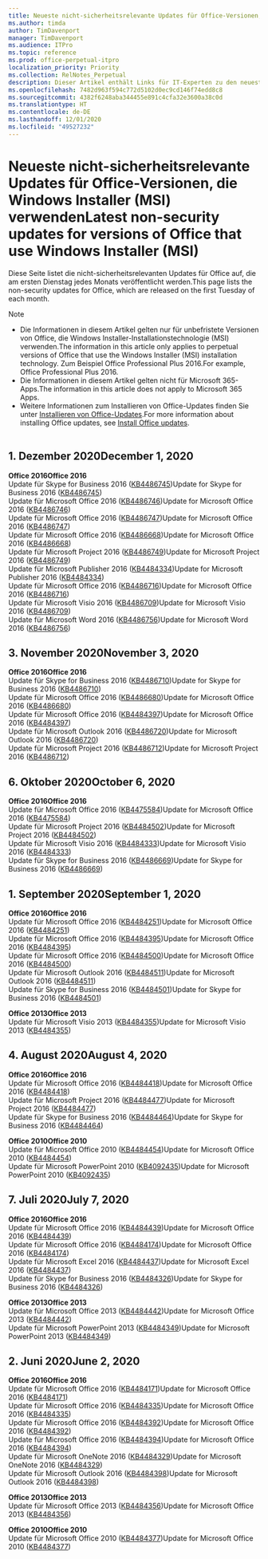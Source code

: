 ```yaml
---
title: Neueste nicht-sicherheitsrelevante Updates für Office-Versionen, die Windows Installer (MSI) verwenden
ms.author: timda
author: TimDavenport
manager: TimDavenport
ms.audience: ITPro
ms.topic: reference
ms.prod: office-perpetual-itpro
localization_priority: Priority
ms.collection: RelNotes_Perpetual
description: Dieser Artikel enthält Links für IT-Experten zu den neuesten nicht-sicherheitsrelevanten Updateinformationen für dauerhafte Versionen von Office 2016, Office 2013 und Office 2010
ms.openlocfilehash: 7482d963f594c772d5102d0ec9cd146f74edd8c8
ms.sourcegitcommit: 4382f6248aba344455e891c4cfa32e3600a38c0d
ms.translationtype: HT
ms.contentlocale: de-DE
ms.lasthandoff: 12/01/2020
ms.locfileid: "49527232"
---
```

# <a name="latest-non-security-updates-for-versions-of-office-that-use-windows-installer-msi"></a><span data-ttu-id="80b03-103">Neueste nicht-sicherheitsrelevante Updates für Office-Versionen, die Windows Installer (MSI) verwenden</span><span class="sxs-lookup"><span data-stu-id="80b03-103">Latest non-security updates for versions of Office that use Windows Installer (MSI)</span></span>

<span data-ttu-id="80b03-104">Diese Seite listet die nicht-sicherheitsrelevanten Updates für Office auf, die am ersten Dienstag jedes Monats veröffentlicht werden.</span><span class="sxs-lookup"><span data-stu-id="80b03-104">This page lists the non-security updates for Office, which are released on the first Tuesday of each month.</span></span>

> [!NOTE]
> - <span data-ttu-id="80b03-105">Die Informationen in diesem Artikel gelten nur für unbefristete Versionen von Office, die Windows Installer-Installationstechnologie (MSI) verwenden.</span><span class="sxs-lookup"><span data-stu-id="80b03-105">The information in this article only applies to perpetual versions of Office that use the Windows Installer (MSI) installation technology.</span></span> <span data-ttu-id="80b03-106">Zum Beispiel Office Professional Plus 2016.</span><span class="sxs-lookup"><span data-stu-id="80b03-106">For example, Office Professional Plus 2016.</span></span>
> - <span data-ttu-id="80b03-107">Die Informationen in diesem Artikel gelten nicht für Microsoft 365-Apps.</span><span class="sxs-lookup"><span data-stu-id="80b03-107">The information in this article does not apply to Microsoft 365 Apps.</span></span>
> - <span data-ttu-id="80b03-108">Weitere Informationen zum Installieren von Office-Updates finden Sie unter [Installieren von Office-Updates](https://support.office.com/article/2ab296f3-7f03-43a2-8e50-46de917611c5).</span><span class="sxs-lookup"><span data-stu-id="80b03-108">For more information about installing Office updates, see [Install Office updates](https://support.office.com/article/2ab296f3-7f03-43a2-8e50-46de917611c5).</span></span>
<br/><br/>


## <a name="december-1-2020"></a><span data-ttu-id="80b03-109">1. Dezember 2020</span><span class="sxs-lookup"><span data-stu-id="80b03-109">December 1, 2020</span></span>
<span data-ttu-id="80b03-110">**Office 2016**</span><span class="sxs-lookup"><span data-stu-id="80b03-110">**Office 2016**</span></span><br/>
<span data-ttu-id="80b03-111">Update für Skype for Business 2016 ([KB4486745](https://support.microsoft.com/help/4486745))</span><span class="sxs-lookup"><span data-stu-id="80b03-111">Update for Skype for Business 2016 ([KB4486745](https://support.microsoft.com/help/4486745))</span></span> <br/>
<span data-ttu-id="80b03-112">Update für Microsoft Office 2016 ([KB4486746](https://support.microsoft.com/help/4486746))</span><span class="sxs-lookup"><span data-stu-id="80b03-112">Update for Microsoft Office 2016 ([KB4486746](https://support.microsoft.com/help/4486746))</span></span> <br/> <span data-ttu-id="80b03-113">Update für Microsoft Office 2016 ([KB4486747](https://support.microsoft.com/help/4486747))</span><span class="sxs-lookup"><span data-stu-id="80b03-113">Update for Microsoft Office 2016 ([KB4486747](https://support.microsoft.com/help/4486747))</span></span> <br/> <span data-ttu-id="80b03-114">Update für Microsoft Office 2016 ([KB4486668](https://support.microsoft.com/help/4486668))</span><span class="sxs-lookup"><span data-stu-id="80b03-114">Update for Microsoft Office 2016 ([KB4486668](https://support.microsoft.com/help/4486668))</span></span> <br/>
<span data-ttu-id="80b03-115">Update für Microsoft Project 2016 ([KB4486749](https://support.microsoft.com/help/4486749))</span><span class="sxs-lookup"><span data-stu-id="80b03-115">Update for Microsoft Project 2016 ([KB4486749](https://support.microsoft.com/help/4486749))</span></span> <br/> <span data-ttu-id="80b03-116">Update für Microsoft Publisher 2016 ([KB4484334](https://support.microsoft.com/help/4484334))</span><span class="sxs-lookup"><span data-stu-id="80b03-116">Update for Microsoft Publisher 2016 ([KB4484334](https://support.microsoft.com/help/4484334))</span></span> <br/> <span data-ttu-id="80b03-117">Update für Microsoft Office 2016 ([KB4486716](https://support.microsoft.com/help/4486716))</span><span class="sxs-lookup"><span data-stu-id="80b03-117">Update for Microsoft Office 2016 ([KB4486716](https://support.microsoft.com/help/4486716))</span></span> <br/> <span data-ttu-id="80b03-118">Update für Microsoft Visio 2016 ([KB4486709](https://support.microsoft.com/help/4486709))</span><span class="sxs-lookup"><span data-stu-id="80b03-118">Update for Microsoft Visio 2016 ([KB4486709](https://support.microsoft.com/help/4486709))</span></span> <br/>
<span data-ttu-id="80b03-119">Update für Microsoft Word 2016 ([KB4486756](https://support.microsoft.com/help/4486756))</span><span class="sxs-lookup"><span data-stu-id="80b03-119">Update for Microsoft Word 2016 ([KB4486756](https://support.microsoft.com/help/4486756))</span></span> <br/> 


## <a name="november-3-2020"></a><span data-ttu-id="80b03-120">3. November 2020</span><span class="sxs-lookup"><span data-stu-id="80b03-120">November 3, 2020</span></span>
<span data-ttu-id="80b03-121">**Office 2016**</span><span class="sxs-lookup"><span data-stu-id="80b03-121">**Office 2016**</span></span><br/>
<span data-ttu-id="80b03-122">Update für Skype for Business 2016 ([KB4486710](https://support.microsoft.com/help/4486710))</span><span class="sxs-lookup"><span data-stu-id="80b03-122">Update for Skype for Business 2016 ([KB4486710](https://support.microsoft.com/help/4486710))</span></span> <br/>
<span data-ttu-id="80b03-123">Update für Microsoft Office 2016 ([KB4486680](https://support.microsoft.com/help/4486680))</span><span class="sxs-lookup"><span data-stu-id="80b03-123">Update for Microsoft Office 2016 ([KB4486680](https://support.microsoft.com/help/4486680))</span></span> <br/>
<span data-ttu-id="80b03-124">Update für Microsoft Office 2016 ([KB4484397](https://support.microsoft.com/help/4484397))</span><span class="sxs-lookup"><span data-stu-id="80b03-124">Update for Microsoft Office 2016 ([KB4484397](https://support.microsoft.com/help/4484397))</span></span> <br/>
<span data-ttu-id="80b03-125">Update für Microsoft Outlook 2016 ([KB4486720](https://support.microsoft.com/help/4486720))</span><span class="sxs-lookup"><span data-stu-id="80b03-125">Update for Microsoft Outlook 2016 ([KB4486720](https://support.microsoft.com/help/4486720))</span></span> <br/>
<span data-ttu-id="80b03-126">Update für Microsoft Project 2016 ([KB4486712](https://support.microsoft.com/help/4486712))</span><span class="sxs-lookup"><span data-stu-id="80b03-126">Update for Microsoft Project 2016 ([KB4486712](https://support.microsoft.com/help/4486712))</span></span> <br/>


## <a name="october-6-2020"></a><span data-ttu-id="80b03-127">6. Oktober 2020</span><span class="sxs-lookup"><span data-stu-id="80b03-127">October 6, 2020</span></span>
<span data-ttu-id="80b03-128">**Office 2016**</span><span class="sxs-lookup"><span data-stu-id="80b03-128">**Office 2016**</span></span><br/>
<span data-ttu-id="80b03-129">Update für Microsoft Office 2016 ([KB4475584](https://support.microsoft.com/help/4475584))</span><span class="sxs-lookup"><span data-stu-id="80b03-129">Update for Microsoft Office 2016 ([KB4475584](https://support.microsoft.com/help/4475584))</span></span><br/>
<span data-ttu-id="80b03-130">Update für Microsoft Project 2016 ([KB4484502](https://support.microsoft.com/help/4484502))</span><span class="sxs-lookup"><span data-stu-id="80b03-130">Update for Microsoft Project 2016 ([KB4484502](https://support.microsoft.com/help/4484502))</span></span><br/>
<span data-ttu-id="80b03-131">Update für Microsoft Visio 2016 ([KB4484333](https://support.microsoft.com/help/4484333))</span><span class="sxs-lookup"><span data-stu-id="80b03-131">Update for Microsoft Visio 2016 ([KB4484333](https://support.microsoft.com/help/4484333))</span></span><br/>
<span data-ttu-id="80b03-132">Update für Skype for Business 2016 ([KB4486669](https://support.microsoft.com/help/4486669))</span><span class="sxs-lookup"><span data-stu-id="80b03-132">Update for Skype for Business 2016 ([KB4486669](https://support.microsoft.com/help/4486669))</span></span><br/> 

## <a name="september-1-2020"></a><span data-ttu-id="80b03-133">1. September 2020</span><span class="sxs-lookup"><span data-stu-id="80b03-133">September 1, 2020</span></span>
<span data-ttu-id="80b03-134">**Office 2016**</span><span class="sxs-lookup"><span data-stu-id="80b03-134">**Office 2016**</span></span><br/>
<span data-ttu-id="80b03-135">Update für Microsoft Office 2016 ([KB4484251](https://support.microsoft.com/help/4484251))</span><span class="sxs-lookup"><span data-stu-id="80b03-135">Update for Microsoft Office 2016 ([KB4484251](https://support.microsoft.com/help/4484251))</span></span><br/>
<span data-ttu-id="80b03-136">Update für Microsoft Office 2016 ([KB4484395](https://support.microsoft.com/help/4484395))</span><span class="sxs-lookup"><span data-stu-id="80b03-136">Update for Microsoft Office 2016 ([KB4484395](https://support.microsoft.com/help/4484395))</span></span><br/> <span data-ttu-id="80b03-137">Update für Microsoft Office 2016 ([KB4484500](https://support.microsoft.com/help/4484500))</span><span class="sxs-lookup"><span data-stu-id="80b03-137">Update for Microsoft Office 2016 ([KB4484500](https://support.microsoft.com/help/4484500))</span></span> <br/>
<span data-ttu-id="80b03-138">Update für Microsoft Outlook 2016 ([KB4484511](https://support.microsoft.com/help/4484511))</span><span class="sxs-lookup"><span data-stu-id="80b03-138">Update for Microsoft Outlook 2016 ([KB4484511](https://support.microsoft.com/help/4484511))</span></span> <br/>
<span data-ttu-id="80b03-139">Update für Skype for Business 2016 ([KB4484501](https://support.microsoft.com/help/4484501))</span><span class="sxs-lookup"><span data-stu-id="80b03-139">Update for Skype for Business 2016 ([KB4484501](https://support.microsoft.com/help/4484501))</span></span> <br/>

<span data-ttu-id="80b03-140">**Office 2013**</span><span class="sxs-lookup"><span data-stu-id="80b03-140">**Office 2013**</span></span><br/>
<span data-ttu-id="80b03-141">Update für Microsoft Visio 2013 ([KB4484355](https://support.microsoft.com/help/4484355))</span><span class="sxs-lookup"><span data-stu-id="80b03-141">Update for Microsoft Visio 2013 ([KB4484355](https://support.microsoft.com/help/4484355))</span></span><br/>

## <a name="august-4-2020"></a><span data-ttu-id="80b03-142">4. August 2020</span><span class="sxs-lookup"><span data-stu-id="80b03-142">August 4, 2020</span></span>

<span data-ttu-id="80b03-143">**Office 2016**</span><span class="sxs-lookup"><span data-stu-id="80b03-143">**Office 2016**</span></span><br/>
<span data-ttu-id="80b03-144">Update für Microsoft Office 2016 ([KB4484418](https://support.microsoft.com/help/4484418))</span><span class="sxs-lookup"><span data-stu-id="80b03-144">Update for Microsoft Office 2016 ([KB4484418](https://support.microsoft.com/help/4484418))</span></span><br/> <span data-ttu-id="80b03-145">Update für Microsoft Project 2016 ([KB4484477](https://support.microsoft.com/help/4484477))</span><span class="sxs-lookup"><span data-stu-id="80b03-145">Update for Microsoft Project 2016 ([KB4484477](https://support.microsoft.com/help/4484477))</span></span><br/>
<span data-ttu-id="80b03-146">Update für Skype for Business 2016 ([KB4484464](https://support.microsoft.com/help/4484464))</span><span class="sxs-lookup"><span data-stu-id="80b03-146">Update for Skype for Business 2016 ([KB4484464](https://support.microsoft.com/help/4484464))</span></span><br/> 

<span data-ttu-id="80b03-147">**Office 2010**</span><span class="sxs-lookup"><span data-stu-id="80b03-147">**Office 2010**</span></span><br/>
<span data-ttu-id="80b03-148">Update für Microsoft Office 2010 ([KB4484454](https://support.microsoft.com/help/4484454))</span><span class="sxs-lookup"><span data-stu-id="80b03-148">Update for Microsoft Office 2010 ([KB4484454](https://support.microsoft.com/help/4484454))</span></span><br/> <span data-ttu-id="80b03-149">Update für Microsoft PowerPoint 2010 ([KB4092435](https://support.microsoft.com/help/4092435))</span><span class="sxs-lookup"><span data-stu-id="80b03-149">Update for Microsoft PowerPoint 2010 ([KB4092435](https://support.microsoft.com/help/4092435))</span></span><br/> 

## <a name="july-7-2020"></a><span data-ttu-id="80b03-150">7. Juli 2020</span><span class="sxs-lookup"><span data-stu-id="80b03-150">July 7, 2020</span></span>

<span data-ttu-id="80b03-151">**Office 2016**</span><span class="sxs-lookup"><span data-stu-id="80b03-151">**Office 2016**</span></span><br/>
<span data-ttu-id="80b03-152">Update für Microsoft Office 2016 ([KB4484439](https://support.microsoft.com/help/4484439))</span><span class="sxs-lookup"><span data-stu-id="80b03-152">Update for Microsoft Office 2016 ([KB4484439](https://support.microsoft.com/help/4484439))</span></span><br/> <span data-ttu-id="80b03-153">Update für Microsoft Office 2016 ([KB4484174](https://support.microsoft.com/help/4484174))</span><span class="sxs-lookup"><span data-stu-id="80b03-153">Update for Microsoft Office 2016 ([KB4484174](https://support.microsoft.com/help/4484174))</span></span><br/> <span data-ttu-id="80b03-154">Update für Microsoft Excel 2016 ([KB4484437](https://support.microsoft.com/help/4484437))</span><span class="sxs-lookup"><span data-stu-id="80b03-154">Update for Microsoft Excel 2016 ([KB4484437](https://support.microsoft.com/help/4484437))</span></span><br/>
<span data-ttu-id="80b03-155">Update für Skype for Business 2016 ([KB4484326](https://support.microsoft.com/help/4484326))</span><span class="sxs-lookup"><span data-stu-id="80b03-155">Update for Skype for Business 2016 ([KB4484326](https://support.microsoft.com/help/4484326))</span></span><br/> 

<span data-ttu-id="80b03-156">**Office 2013**</span><span class="sxs-lookup"><span data-stu-id="80b03-156">**Office 2013**</span></span><br/>
<span data-ttu-id="80b03-157">Update für Microsoft Office 2013 ([KB4484442](https://support.microsoft.com/help/4484442))</span><span class="sxs-lookup"><span data-stu-id="80b03-157">Update for Microsoft Office 2013 ([KB4484442](https://support.microsoft.com/help/4484442))</span></span><br/> <span data-ttu-id="80b03-158">Update für Microsoft PowerPoint 2013 ([KB4484349](https://support.microsoft.com/help/4484349))</span><span class="sxs-lookup"><span data-stu-id="80b03-158">Update for Microsoft PowerPoint 2013 ([KB4484349](https://support.microsoft.com/help/4484349))</span></span><br/> 


## <a name="june-2-2020"></a><span data-ttu-id="80b03-159">2. Juni 2020</span><span class="sxs-lookup"><span data-stu-id="80b03-159">June 2, 2020</span></span>

<span data-ttu-id="80b03-160">**Office 2016**</span><span class="sxs-lookup"><span data-stu-id="80b03-160">**Office 2016**</span></span><br/>
<span data-ttu-id="80b03-161">Update für Microsoft Office 2016 ([KB4484171](https://support.microsoft.com/help/4484171))</span><span class="sxs-lookup"><span data-stu-id="80b03-161">Update for Microsoft Office 2016 ([KB4484171](https://support.microsoft.com/help/4484171))</span></span><br/> <span data-ttu-id="80b03-162">Update für Microsoft Office 2016 ([KB4484335](https://support.microsoft.com/help/4484335))</span><span class="sxs-lookup"><span data-stu-id="80b03-162">Update for Microsoft Office 2016 ([KB4484335](https://support.microsoft.com/help/4484335))</span></span><br/> <span data-ttu-id="80b03-163">Update für Microsoft Office 2016 ([KB4484392](https://support.microsoft.com/help/4484392))</span><span class="sxs-lookup"><span data-stu-id="80b03-163">Update for Microsoft Office 2016 ([KB4484392](https://support.microsoft.com/help/4484392))</span></span><br/> <span data-ttu-id="80b03-164">Update für Microsoft Office 2016 ([KB4484394](https://support.microsoft.com/help/4484394))</span><span class="sxs-lookup"><span data-stu-id="80b03-164">Update for Microsoft Office 2016 ([KB4484394](https://support.microsoft.com/help/4484394))</span></span><br/> <span data-ttu-id="80b03-165">Update für Microsoft OneNote 2016 ([KB4484329](https://support.microsoft.com/help/4484329))</span><span class="sxs-lookup"><span data-stu-id="80b03-165">Update for Microsoft OneNote 2016 ([KB4484329](https://support.microsoft.com/help/4484329))</span></span><br/>
<span data-ttu-id="80b03-166">Update für Microsoft Outlook 2016 ([KB4484398](https://support.microsoft.com/help/4484398))</span><span class="sxs-lookup"><span data-stu-id="80b03-166">Update for Microsoft Outlook 2016 ([KB4484398](https://support.microsoft.com/help/4484398))</span></span><br/> 

<span data-ttu-id="80b03-167">**Office 2013**</span><span class="sxs-lookup"><span data-stu-id="80b03-167">**Office 2013**</span></span><br/>
<span data-ttu-id="80b03-168">Update für Microsoft Office 2013 ([KB4484356](https://support.microsoft.com/help/4484356))</span><span class="sxs-lookup"><span data-stu-id="80b03-168">Update for Microsoft Office 2013 ([KB4484356](https://support.microsoft.com/help/4484356))</span></span><br/> 

<span data-ttu-id="80b03-169">**Office 2010**</span><span class="sxs-lookup"><span data-stu-id="80b03-169">**Office 2010**</span></span><br/>
<span data-ttu-id="80b03-170">Update für Microsoft Office 2010 ([KB4484377](https://support.microsoft.com/help/4484377))</span><span class="sxs-lookup"><span data-stu-id="80b03-170">Update for Microsoft Office 2010 ([KB4484377](https://support.microsoft.com/help/4484377))</span></span><br/> 

 
